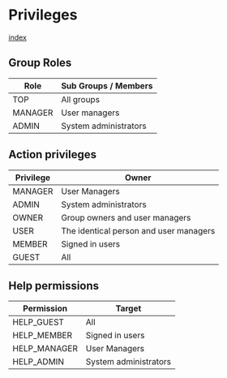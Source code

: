 # Privileges

[index](./index.md)

## Group Roles

|Role   |Sub Groups / Members  |
|-------|----------------------|
|TOP    |All groups            |
|MANAGER|User managers         |
|ADMIN  |System administrators |

## Action privileges

|Privilege|Owner                                 |
|---------|--------------------------------------|
|MANAGER  |User Managers                         |
|ADMIN    |System administrators                 |
|OWNER    |Group owners and user managers        |
|USER     |The identical person and user managers|
|MEMBER   |Signed in users                       |
|GUEST    |All                                   |

## Help permissions

|Permission  |Target                |
|------------|----------------------|
|HELP_GUEST  |All                   |
|HELP_MEMBER |Signed in users       |
|HELP_MANAGER|User Managers         |
|HELP_ADMIN  |System administrators |
